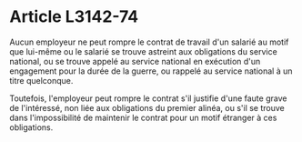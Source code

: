 # Article L3142-74

Aucun employeur ne peut rompre le contrat de travail d'un salarié au motif que lui-même ou le salarié se trouve astreint aux obligations du service national, ou se trouve appelé au service national en exécution d'un engagement pour la durée de la guerre, ou rappelé au service national à un titre quelconque.

Toutefois, l'employeur peut rompre le contrat s'il justifie d'une faute grave de l'intéressé, non liée aux obligations du premier alinéa, ou s'il se trouve dans l'impossibilité de maintenir le contrat pour un motif étranger à ces obligations.